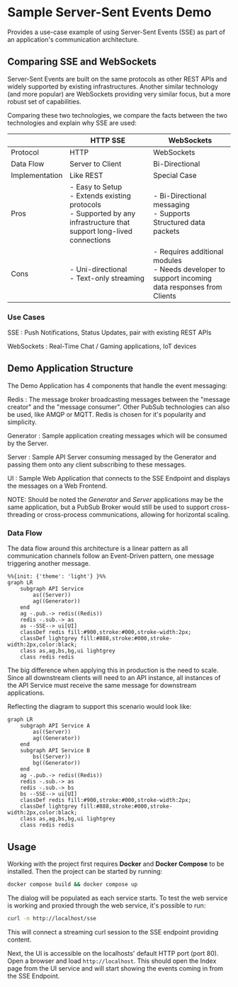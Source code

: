 # Sample Server-Sent Events Demo

Provides a use-case example of using Server-Sent Events (SSE) as part of an
application's communication architecture.

## Comparing SSE and WebSockets

Server-Sent Events are built on the same protocols as other REST APIs and
widely supported by existing infrastructures. Another similar technology (and more
popular) are WebSockets providing very similar focus, but a more robust set of
capabilities.

Comparing these two technologies, we compare the facts between the two technologies
and explain why SSE are used:

|                | HTTP SSE                                                                                                                    | WebSockets                                                                                          |
|----------------|-----------------------------------------------------------------------------------------------------------------------------|-----------------------------------------------------------------------------------------------------|
| Protocol       | HTTP                                                                                                                        | WebSockets                                                                                          |
| Data Flow      | Server to Client                                                                                                            | Bi-Directional                                                                                      |
| Implementation | Like REST                                                                                                                   | Special Case                                                                                        |
| Pros           | - Easy to Setup <br/>- Extends existing protocols<br/>- Supported by any infrastructure that support long-lived connections | - Bi-Directional messaging <br/>- Supports Structured data packets                                  |
| Cons           | - Uni-directional <br/>- Text-only streaming                                                                                | - Requires additional modules<br/>- Needs developer to support incoming data responses from Clients |

### Use Cases

SSE
: Push Notifications, Status Updates, pair with existing REST APIs

WebSockets
: Real-Time Chat / Gaming applications, IoT devices

## Demo Application Structure

The Demo Application has 4 components that handle the event messaging:

Redis
: The message broker broadcasting messages between the "message creator" and
the "message consumer". Other PubSub technologies can also be used, like AMQP or MQTT.
Redis is chosen for it's popularity and simplicity.

Generator
: Sample application creating messages which will be consumed by the Server.

Server
: Sample API Server consuming messaged by the Generator and passing them onto any
client subscribing to these messages.

UI
: Sample Web Application that connects to the SSE Endpoint and displays the messages
on a Web Frontend.

NOTE: Should be noted the *Generator* and *Server* applications may be the same
application, but a PubSub Broker would still be used to support cross-threading or
cross-process communications, allowing for horizontal scaling.

### Data Flow

The data flow around this architecture is a linear pattern as all communication channels
follow an Event-Driven pattern, one message triggering another message.

```mermaid
%%{init: {'theme': 'light'} }%%
graph LR
    subgraph API Service
        as((Server))
        ag((Generator))
    end
    ag -.pub.-> redis((Redis)) 
    redis -.sub.-> as
    as --SSE--> ui[UI]
    classDef redis fill:#900,stroke:#000,stroke-width:2px;
    classDef lightgrey fill:#888,stroke:#000,stroke-width:2px,color:black;
    class as,ag,bs,bg,ui lightgrey
    class redis redis
```

The big difference when applying this in production is the need to scale. Since all
downstream clients will need to an API instance, all instances of the API Service must
receive the same message for downstream applications.

Reflecting the diagram to support this scenario would look like:

```mermaid
graph LR
    subgraph API Service A
        as((Server))
        ag((Generator))
    end
    subgraph API Service B
        bs((Server))
        bg((Generator))
    end
    ag -.pub.-> redis((Redis)) 
    redis -.sub.-> as
    redis -.sub.-> bs
    bs --SSE--> ui[UI]
    classDef redis fill:#900,stroke:#000,stroke-width:2px;
    classDef lightgrey fill:#888,stroke:#000,stroke-width:2px,color:black;
    class as,ag,bs,bg,ui lightgrey
    class redis redis
```

## Usage

Working with the project first requires **Docker** and **Docker Compose** to be installed.
Then the project can be started by running:

```bash
docker compose build && docker compose up
```

The dialog will be populated as each service starts. To test the web service is working
and proxied through the web service, it's possible to run:

```bash
curl -n http://localhost/sse
```

This will connect a streaming curl session to the SSE endpoint providing content.

Next, the UI is accessible on the localhosts' default HTTP port (port 80). Open a browser
and load `http://localhost`. This should open the Index page from the UI service and will
start showing the events coming in from the SSE Endpoint.

